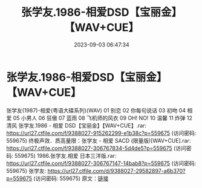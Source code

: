 ﻿---
title: 张学友.1986-相爱DSD【宝丽金】【WAV+CUE】
date: 2023-09-03 06:47:34
categories: WAV车载音乐、镜像
tags: 华语中文
---
# 张学友.1986-相爱DSD【宝丽金】【WAV+CUE】

张学友(1987)-相爱(粤语大碟系列)(WAV)
01 别恋
02 你每句说话
03 初吻
04 相爱
05 小男人
06 狂傲
07 蓝雨
08 飞机师的风衣
09 OH! NO!
10 温馨
11 炸弹
12 清风
张学友.1986 - 相爱 DSD【宝丽金】【WAV+CUE】.rar: https://url27.ctfile.com/f/9388027-915262299-e1b38c?p=559675
(访问密码: 559675)
终极声效．质高量限：张学友 - 相爱 SACD (限量版)[WAV+CUE].rar: https://url27.ctfile.com/f/9388027-306767834-5d4de5?p=559675
(访问密码: 559675)
1986.张学友.相爱 日本三洋版.rar: https://url27.ctfile.com/f/9388027-306767147-14bab8?p=559675
(访问密码: 559675)
张学友: https://url27.ctfile.com/d/9388027-29582897-a6b370?p=559675
(访问密码: 559675)
原文：[链接](https://blog.sina.com.cn/s/blog_1647c7e76010313bg.html)
